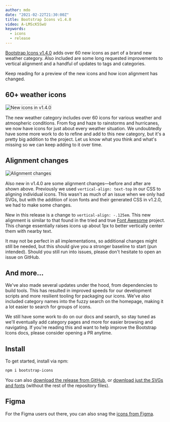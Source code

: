 ```yaml
---
author: mdo
date: "2021-02-22T21:30:00Z"
title: Bootstrap Icons v1.4.0
video: A-LMScK5SwU
keywords:
  - icons
  - release
---
```


[Bootstrap Icons v1.4.0](https://icons.getbootstrap.com) adds over 60 new icons as part of a brand new weather category. Also included are some long requested improvements to vertical alignment and a handful of updates to tags and categories.

Keep reading for a preview of the new icons and how icon alignment has changed.

## 60+ weather icons

<img src="/assets/img/2021/02/v140-new-icons.png" alt="New icons in v1.4.0" style="border: 1px solid rgba(0,0,0,.15);">

The new weather category includes over 60 icons for various weather and atmospheric conditions. From fog and haze to rainstorms and hurricanes, we now have icons for just about every weather situation. We undoubtedly have some more work to do to refine and add to this new category, but it's a pretty big addition to the project. Let us know what you think and what's missing so we can keep adding to it over time.

## Alignment changes

<img src="/assets/img/2021/02/v140-alignment.png" alt="Alignment changes" style="border: 1px solid rgba(0,0,0,.15);">

Also new in v1.4.0 are some alignment changes—before and after are shown above. Previously we used `vertical-align: text-top` in our CSS to aligning individual icons. This wasn't as much of an issue when we only had SVGs, but with the addition of icon fonts and their generated CSS in v1.2.0, we had to make some changes.

New in this release is a change to `vertical-align: -.125em`. This new alignment is similar to that found in the tried and true [Font Awesome](https://fontawesome.com) project. This change essentially raises icons up about 1px to better vertically center them with nearby text.

It may not be perfect in all implementations, so additional changes might still be needed, but this should give you a stronger baseline to start (pun intended). Should you still run into issues, please don't hesitate to open an issue on GitHub.

## And more...

We've also made several updates under the hood, from dependencies to build tools. This has resulted in improved speeds for our development scripts and more resilient tooling for packaging our icons. We've also included category names into the fuzzy search on the homepage, making it a lot easier to search for groups of icons.

We still have some work to do on our docs and search, so stay tuned as we'll eventually add category pages and more for easier browsing and navigating. If you're reading this and want to help improve the Bootstrap Icons docs, please consider opening a PR anytime.

## Install

To get started, install via npm:

```sh
npm i bootstrap-icons
```

You can also [download the release from GitHub](https://github.com/twbs/icons/releases/tag/v1.4.0), or [download just the SVGs and fonts](https://github.com/twbs/icons/releases/download/v1.4.0/bootstrap-icons-1.4.0.zip) (without the rest of the repository files).

## Figma

For the Figma users out there, you can also snag the [icons from Figma](https://www.figma.com/file/tZZVOiEgKcRUHE3s6o5djB/Bootstrap-Icons-v1.4.0?node-id=0%3A1).
